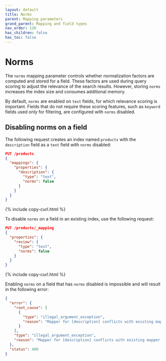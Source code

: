 ```yaml
---
layout: default
title: Norms
parent: Mapping parameters
grand_parent: Mapping and field types
nav_order: 120
has_children: false
has_toc: false
---
```


# Norms

The `norms` mapping parameter controls whether normalization factors are computed and stored for a field. These factors are used during query scoring to adjust the relevance of the search results. However, storing `norms` increases the index size and consumes additional memory.

By default, `norms` are enabled on `text` fields, for which relevance scoring is important. Fields that do not require these scoring features, such as `keyword` fields used only for filtering, are configured with `norms` disabled.

## Disabling norms on a field

The following request creates an index named `products` with the `description` field as a `text` field with `norms` disabled:

```json
PUT /products
{
  "mappings": {
    "properties": {
      "description": {
        "type": "text",
        "norms": false
      }
    }
  }
}
```
{% include copy-curl.html %}

To disable `norms` on a field in an existing index, use the following request:

```json
PUT /products/_mapping
{
  "properties": {
    "review": {
      "type": "text",
      "norms": false
    }
  }
}
```
{% include copy-curl.html %}

Enabling `norms` on a field that has `norms` disabled is impossible and will result in the following error:

```json
{
  "error": {
    "root_cause": [
      {
        "type": "illegal_argument_exception",
        "reason": "Mapper for [description] conflicts with existing mapper:\n\tCannot update parameter [norms] from [false] to [true]"
      }
    ],
    "type": "illegal_argument_exception",
    "reason": "Mapper for [description] conflicts with existing mapper:\n\tCannot update parameter [norms] from [false] to [true]"
  },
  "status": 400
}
```
